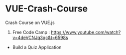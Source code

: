 # VUE-Crash-Course
Crash Course on VUE.js

1. Free Code Camp : https://www.youtube.com/watch?v=4deVCNJq3qc&t=6598s
  - Build a Quiz Application
  
